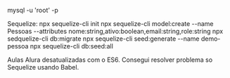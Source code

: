 
mysql -u 'root' -p

Sequelize:
npx sequelize-cli init
npx sequelize-cli model:create --name Pessoas --attributes nome:string,ativo:boolean,email:string,role:string
npx sedquelize-cli db:migrate
npx sequelize-cli seed:generate --name demo-pessoa
npx sequelize-cli db:seed:all


Aulas Alura desatualizadas com o ES6. Consegui resolver problema so Sequelize usando Babel.
